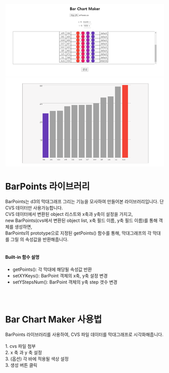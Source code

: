 <div align="center">	
    <img src="bar-chart-maker-1.PNG" width="800px"</img> 
    <img src="bar-chart-maker-2.PNG" width="800px"</img> 
</div>	

<h1>BarPoints 라이브러리</h1>
<p>
BarPoints는 d3의 막대그래프 그리는 기능을 모사하여 만들어본 라이브러리입니다. 단 CVS 데이터만 사용가능합니다.<br/>
CVS 데이터에서 변환된 object 리스트와 x축과 y축이 설정을 가지고,<br/>
new BarPoints(cvs에서 변환된 object list, x축 필드 이름, y축 필드 이름)를 통해 객체를 생성하면, <br/>
BarPoints의 prototype으로 지정된 getPoints() 함수를 통해, 막대그래프의 각 막대를 그릴 <rect>의 속성값을 반환해줍니다.<br/>
<br/>
<h4>Built-in 함수 설명</h4>
<ul>
    <li> getPoints(): 각 막대에 해당될 <rect> 속성값 반환</li> 
    <li> setXYKeys(): BarPoint 객체의 x축, y축 설정 변경</li>
    <li> setYStepsNum(): BarPoint 객체의 y축 step 갯수 변경</li>
</ul>
</p>
<br/>
<br/>
<h1><b>Bar Chart Maker</b> 사용법</h1>
<p>
BarPoints 라이브러리를 사용하여, CVS 파일 데이터를 막대그래프로 시각화해줍니다.
<br/>
<br/>
1. cvs 파일 첨부<br/>
2. x 축 과 y 축 설정<br/>
3. (옵션) 각 바에 적용될 색상 설정 <br/>
3. 생성 버튼 클릭
</p>
  
 
